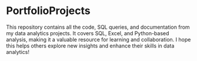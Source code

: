 # PortfolioProjects
This repository contains all the code, SQL queries, and documentation from my data analytics projects. It covers SQL, Excel, and Python-based analysis, making it a valuable resource for learning and collaboration. I hope this helps others explore new insights and enhance their skills in data analytics!
